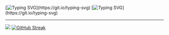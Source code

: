 
[![Typing SVG](https://readme-typing-svg.demolab.com?font=Fira+Code&duration=4000&pause=54&center=true&vCenter=false&multiline=true&width=435&height=50&lines=It's+a+me%2C+LTT+Kiet+!+!+!)](https://git.io/typing-svg)
[![Typing SVG](https://readme-typing-svg.demolab.com?font=Fira+Code&duration=4000&pause=54&center=true&vCenter=false&multiline=true&width=435&height=50&lines=making+stuffs+.+.+.)](https://git.io/typing-svg)
___


![](http://github-profile-summary-cards.vercel.app/api/cards/profile-details?username=lekiet1214&theme=material_palenight)
[![GitHub Streak](https://streak-stats.demolab.com?user=lekiet1214&theme=tokyonight&hide_border=true&exclude_days=Sun%2CFri%2CSat)](https://git.io/streak-stats)
